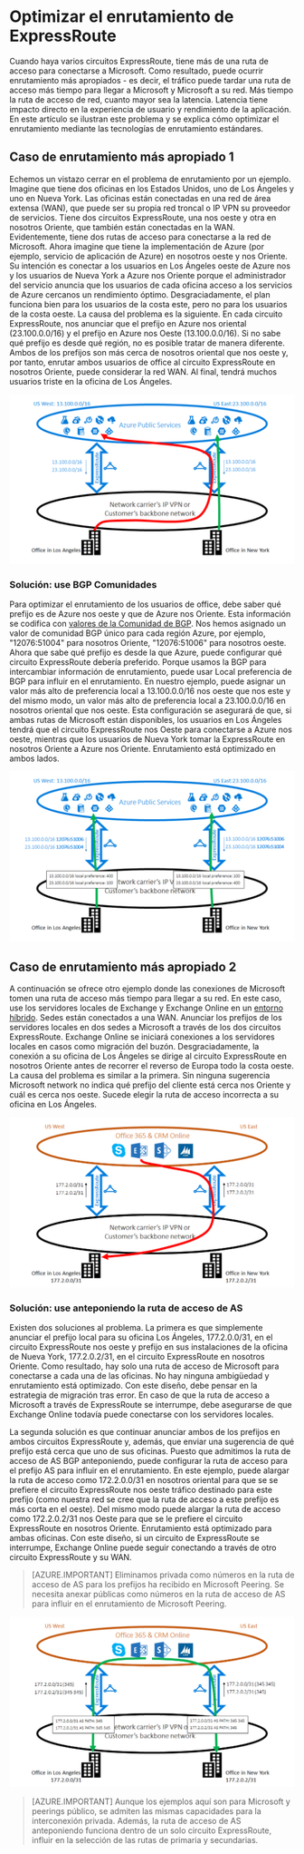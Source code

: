 <properties
   pageTitle="Optimizar el enrutamiento de ExpressRoute | Microsoft Azure"
   description="Esta página proporciona detalles acerca de cómo optimizar el enrutamiento cuando un cliente tiene más de un circuitos ExpressRoute que se conectan entre Microsoft y la red del cliente corp."
   documentationCenter="na"
   services="expressroute"
   authors="charwen"
   manager="carmonm"
   editor=""/>
<tags
   ms.service="expressroute"
   ms.devlang="na"
   ms.topic="get-started-article"
   ms.tgt_pltfrm="na"
   ms.workload="infrastructure-services"
   ms.date="10/10/2016"
   ms.author="charwen"/>

# <a name="optimize-expressroute-routing"></a>Optimizar el enrutamiento de ExpressRoute
Cuando haya varios circuitos ExpressRoute, tiene más de una ruta de acceso para conectarse a Microsoft. Como resultado, puede ocurrir enrutamiento más apropiados - es decir, el tráfico puede tardar una ruta de acceso más tiempo para llegar a Microsoft y Microsoft a su red. Más tiempo la ruta de acceso de red, cuanto mayor sea la latencia. Latencia tiene impacto directo en la experiencia de usuario y rendimiento de la aplicación. En este artículo se ilustran este problema y se explica cómo optimizar el enrutamiento mediante las tecnologías de enrutamiento estándares.

## <a name="suboptimal-routing-case-1"></a>Caso de enrutamiento más apropiado 1
Echemos un vistazo cerrar en el problema de enrutamiento por un ejemplo. Imagine que tiene dos oficinas en los Estados Unidos, uno de Los Ángeles y uno en Nueva York. Las oficinas están conectadas en una red de área extensa (WAN), que puede ser su propia red troncal o IP VPN su proveedor de servicios. Tiene dos circuitos ExpressRoute, una nos oeste y otra en nosotros Oriente, que también están conectadas en la WAN. Evidentemente, tiene dos rutas de acceso para conectarse a la red de Microsoft. Ahora imagine que tiene la implementación de Azure (por ejemplo, servicio de aplicación de Azure) en nosotros oeste y nos Oriente. Su intención es conectar a los usuarios en Los Ángeles oeste de Azure nos y los usuarios de Nueva York a Azure nos Oriente porque el administrador del servicio anuncia que los usuarios de cada oficina acceso a los servicios de Azure cercanos un rendimiento óptimo. Desgraciadamente, el plan funciona bien para los usuarios de la costa este, pero no para los usuarios de la costa oeste. La causa del problema es la siguiente. En cada circuito ExpressRoute, nos anunciar que el prefijo en Azure nos oriental (23.100.0.0/16) y el prefijo en Azure nos Oeste (13.100.0.0/16). Si no sabe qué prefijo es desde qué región, no es posible tratar de manera diferente. Ambos de los prefijos son más cerca de nosotros oriental que nos oeste y, por tanto, enrutar ambos usuarios de office al circuito ExpressRoute en nosotros Oriente, puede considerar la red WAN. Al final, tendrá muchos usuarios triste en la oficina de Los Ángeles.

![](./media/expressroute-optimize-routing/expressroute-case1-problem.png)

### <a name="solution-use-bgp-communities"></a>Solución: use BGP Comunidades
Para optimizar el enrutamiento de los usuarios de office, debe saber qué prefijo es de Azure nos oeste y que de Azure nos Oriente. Esta información se codifica con [valores de la Comunidad de BGP](expressroute-routing.md). Nos hemos asignado un valor de comunidad BGP único para cada región Azure, por ejemplo, "12076:51004" para nosotros Oriente, "12076:51006" para nosotros oeste. Ahora que sabe qué prefijo es desde la que Azure, puede configurar qué circuito ExpressRoute debería preferido. Porque usamos la BGP para intercambiar información de enrutamiento, puede usar Local preferencia de BGP para influir en el enrutamiento. En nuestro ejemplo, puede asignar un valor más alto de preferencia local a 13.100.0.0/16 nos oeste que nos este y del mismo modo, un valor más alto de preferencia local a 23.100.0.0/16 en nosotros oriental que nos oeste. Esta configuración se asegurará de que, si ambas rutas de Microsoft están disponibles, los usuarios en Los Ángeles tendrá que el circuito ExpressRoute nos Oeste para conectarse a Azure nos oeste, mientras que los usuarios de Nueva York tomar la ExpressRoute en nosotros Oriente a Azure nos Oriente. Enrutamiento está optimizado en ambos lados. 

![](./media/expressroute-optimize-routing/expressroute-case1-solution.png)

## <a name="suboptimal-routing-case-2"></a>Caso de enrutamiento más apropiado 2
A continuación se ofrece otro ejemplo donde las conexiones de Microsoft tomen una ruta de acceso más tiempo para llegar a su red. En este caso, use los servidores locales de Exchange y Exchange Online en un [entorno híbrido](https://technet.microsoft.com/library/jj200581%28v=exchg.150%29.aspx). Sedes están conectados a una WAN. Anunciar los prefijos de los servidores locales en dos sedes a Microsoft a través de los dos circuitos ExpressRoute. Exchange Online se iniciará conexiones a los servidores locales en casos como migración del buzón. Desgraciadamente, la conexión a su oficina de Los Ángeles se dirige al circuito ExpressRoute en nosotros Oriente antes de recorrer el reverso de Europa todo la costa oeste. La causa del problema es similar a la primera. Sin ninguna sugerencia Microsoft network no indica qué prefijo del cliente está cerca nos Oriente y cuál es cerca nos oeste. Sucede elegir la ruta de acceso incorrecta a su oficina en Los Ángeles.

![](./media/expressroute-optimize-routing/expressroute-case2-problem.png)

### <a name="solution-use-as-path-prepending"></a>Solución: use anteponiendo la ruta de acceso de AS
Existen dos soluciones al problema. La primera es que simplemente anunciar el prefijo local para su oficina Los Ángeles, 177.2.0.0/31, en el circuito ExpressRoute nos oeste y prefijo en sus instalaciones de la oficina de Nueva York, 177.2.0.2/31, en el circuito ExpressRoute en nosotros Oriente. Como resultado, hay solo una ruta de acceso de Microsoft para conectarse a cada una de las oficinas. No hay ninguna ambigüedad y enrutamiento está optimizado. Con este diseño, debe pensar en la estrategia de migración tras error. En caso de que la ruta de acceso a Microsoft a través de ExpressRoute se interrumpe, debe asegurarse de que Exchange Online todavía puede conectarse con los servidores locales. 

La segunda solución es que continuar anunciar ambos de los prefijos en ambos circuitos ExpressRoute y, además, que enviar una sugerencia de qué prefijo está cerca que uno de sus oficinas. Puesto que admitimos la ruta de acceso de AS BGP anteponiendo, puede configurar la ruta de acceso para el prefijo AS para influir en el enrutamiento. En este ejemplo, puede alargar la ruta de acceso como 172.2.0.0/31 en nosotros oriental para que se se prefiere el circuito ExpressRoute nos oeste tráfico destinado para este prefijo (como nuestra red se cree que la ruta de acceso a este prefijo es más corta en el oeste). Del mismo modo puede alargar la ruta de acceso como 172.2.0.2/31 nos Oeste para que se le prefiere el circuito ExpressRoute en nosotros Oriente. Enrutamiento está optimizado para ambas oficinas. Con este diseño, si un circuito de ExpressRoute se interrumpe, Exchange Online puede seguir conectando a través de otro circuito ExpressRoute y su WAN. 

>[AZURE.IMPORTANT] Eliminamos privada como números en la ruta de acceso de AS para los prefijos ha recibido en Microsoft Peering. Se necesita anexar públicas como números en la ruta de acceso de AS para influir en el enrutamiento de Microsoft Peering.

![](./media/expressroute-optimize-routing/expressroute-case2-solution.png)

>[AZURE.IMPORTANT] Aunque los ejemplos aquí son para Microsoft y peerings público, se admiten las mismas capacidades para la interconexión privada. Además, la ruta de acceso de AS anteponiendo funciona dentro de un solo circuito ExpressRoute, influir en la selección de las rutas de primaria y secundarias.

